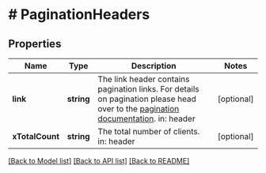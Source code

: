 # # PaginationHeaders

## Properties

Name | Type | Description | Notes
------------ | ------------- | ------------- | -------------
**link** | **string** | The link header contains pagination links.  For details on pagination please head over to the [pagination documentation](https://www.ory.sh/docs/ecosystem/api-design#pagination).  in: header | [optional]
**xTotalCount** | **string** | The total number of clients.  in: header | [optional]

[[Back to Model list]](../../README.md#models) [[Back to API list]](../../README.md#endpoints) [[Back to README]](../../README.md)
